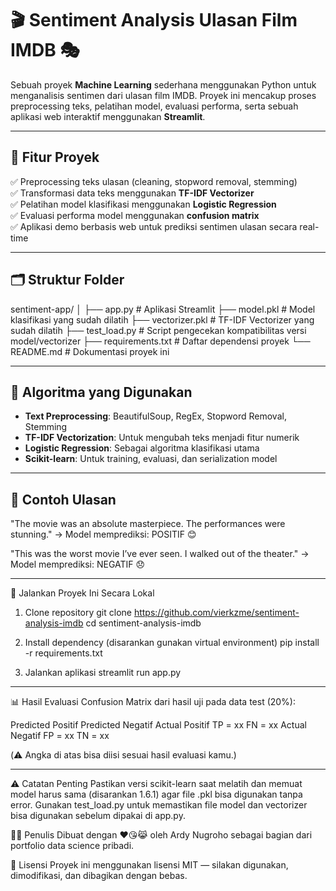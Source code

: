 # 🎬 Sentiment Analysis Ulasan Film IMDB 🎭

Sebuah proyek **Machine Learning** sederhana menggunakan Python untuk menganalisis sentimen dari ulasan film IMDB. Proyek ini mencakup proses preprocessing teks, pelatihan model, evaluasi performa, serta sebuah aplikasi web interaktif menggunakan **Streamlit**.

---

## 📌 Fitur Proyek

✅ Preprocessing teks ulasan (cleaning, stopword removal, stemming)  
✅ Transformasi data teks menggunakan **TF-IDF Vectorizer**  
✅ Pelatihan model klasifikasi menggunakan **Logistic Regression**  
✅ Evaluasi performa model menggunakan **confusion matrix**  
✅ Aplikasi demo berbasis web untuk prediksi sentimen ulasan secara real-time

---

## 🗂️ Struktur Folder

sentiment-app/
│
├── app.py # Aplikasi Streamlit
├── model.pkl # Model klasifikasi yang sudah dilatih
├── vectorizer.pkl # TF-IDF Vectorizer yang sudah dilatih
├── test_load.py # Script pengecekan kompatibilitas versi model/vectorizer
├── requirements.txt # Daftar dependensi proyek
└── README.md # Dokumentasi proyek ini


---

## 🧠 Algoritma yang Digunakan

- **Text Preprocessing**: BeautifulSoup, RegEx, Stopword Removal, Stemming
- **TF-IDF Vectorization**: Untuk mengubah teks menjadi fitur numerik
- **Logistic Regression**: Sebagai algoritma klasifikasi utama
- **Scikit-learn**: Untuk training, evaluasi, dan serialization model

---

## 🧪 Contoh Ulasan

"The movie was an absolute masterpiece. The performances were stunning."
→ Model memprediksi: POSITIF 😊

"This was the worst movie I’ve ever seen. I walked out of the theater."
→ Model memprediksi: NEGATIF 😞

---

🚀 Jalankan Proyek Ini Secara Lokal
1. Clone repository
git clone https://github.com/vierkzme/sentiment-analysis-imdb
cd sentiment-analysis-imdb

2. Install dependency (disarankan gunakan virtual environment)
pip install -r requirements.txt

3. Jalankan aplikasi
streamlit run app.py

---

📊 Hasil Evaluasi
Confusion Matrix dari hasil uji pada data test (20%):

Predicted Positif	Predicted Negatif
Actual Positif	TP = xx	FN = xx
Actual Negatif	FP = xx	TN = xx

(⚠️ Angka di atas bisa diisi sesuai hasil evaluasi kamu.)

---

⚠️ Catatan Penting
Pastikan versi scikit-learn saat melatih dan memuat model harus sama (disarankan 1.6.1) agar file .pkl bisa digunakan tanpa error.
Gunakan test_load.py untuk memastikan file model dan vectorizer bisa digunakan sebelum dipakai di app.py.

🧑‍💻 Penulis
Dibuat dengan ❤️😘😹 oleh Ardy Nugroho sebagai bagian dari portfolio data science pribadi.

📃 Lisensi
Proyek ini menggunakan lisensi MIT — silakan digunakan, dimodifikasi, dan dibagikan dengan bebas.
